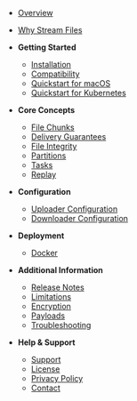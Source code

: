 <!-- docs/_sidebar.md -->

* [Overview](/overview.md)
* [Why Stream Files](/why-send-files.md)

* **Getting Started**
  * [Installation](/getting-started/installation.md)
  * [Compatibility](/getting-started/compatibility.md)
  * [Quickstart for macOS](/getting-started/quickstart-macos.md)
  * [Quickstart for Kubernetes](/getting-started/quickstart-kubernetes.md)

* **Core Concepts**
  * [File Chunks](/concepts/file-chunks.md)
  * [Delivery Guarantees](/concepts/delivery-guarantees.md)
  * [File Integrity](/concepts/file-integrity.md)
  * [Partitions](/concepts/partitions.md)
  * [Tasks](/concepts/tasks.md)
  * [Replay](/concepts/replay.md)

* **Configuration**
  * [Uploader Configuration](/configuration/uploader.md)
  * [Downloader Configuration](/configuration/downloader.md)

* **Deployment**
  * [Docker](/docker.md)

* **Additional Information**
  * [Release Notes](/releasenotes.md)
  * [Limitations](/limitations.md)
  * [Encryption](/encryption.md)
  * [Payloads](/payloads.md)
  * [Troubleshooting](/troubleshooting.md)

* **Help & Support**
  * [Support](/support.md)
  * [License](/license.md)
  * [Privacy Policy](/privacypolicy.md)
  * [Contact](/contacts.md)
